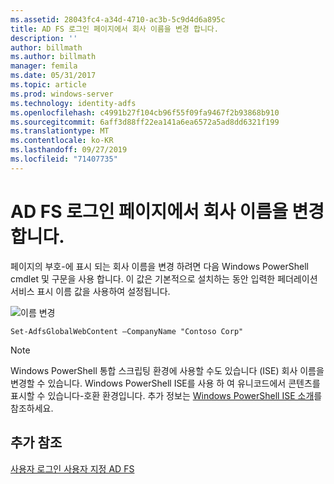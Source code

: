 ```yaml
---
ms.assetid: 28043fc4-a34d-4710-ac3b-5c9d4d6a895c
title: AD FS 로그인 페이지에서 회사 이름을 변경 합니다.
description: ''
author: billmath
ms.author: billmath
manager: femila
ms.date: 05/31/2017
ms.topic: article
ms.prod: windows-server
ms.technology: identity-adfs
ms.openlocfilehash: c4991b27f104cb96f55f09fa9467f2b93868b910
ms.sourcegitcommit: 6aff3d88ff22ea141a6ea6572a5ad8dd6321f199
ms.translationtype: MT
ms.contentlocale: ko-KR
ms.lasthandoff: 09/27/2019
ms.locfileid: "71407735"
---
```

# <a name="change-the-company-name-on-the-ad-fs-sign-in-page"></a>AD FS 로그인 페이지에서 회사 이름을 변경 합니다.
 
페이지의 부호\-에 표시 되는 회사 이름을 변경 하려면 다음 Windows PowerShell cmdlet 및 구문을 사용 합니다. 이 값은 기본적으로 설치하는 동안 입력한 페더레이션 서비스 표시 이름 값을 사용하여 설정됩니다.  

![이름 변경](media/AD-FS-user-sign-in-customization/ADFS_Blue_Custom1.png)
  
  
    Set-AdfsGlobalWebContent –CompanyName "Contoso Corp"  
 
  
> [!NOTE]  
> Windows PowerShell 통합 스크립팅 환경에 사용할 수도 있습니다 \(ISE\) 회사 이름을 변경할 수 있습니다. Windows PowerShell ISE를 사용 하 여 유니코드에서 콘텐츠를 표시할 수 있습니다\-호환 환경입니다. 추가 정보는 [Windows PowerShell ISE 소개](https://technet.microsoft.com/library/dd315244.aspx)를 참조하세요.  

## <a name="additional-references"></a>추가 참조 
[사용자 로그인 사용자 지정 AD FS](AD-FS-user-sign-in-customization.md)  
  
